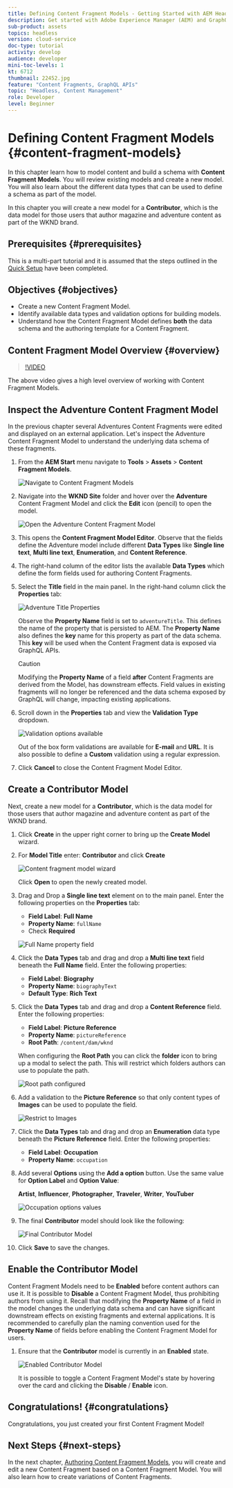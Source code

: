 ```yaml
---
title: Defining Content Fragment Models - Getting Started with AEM Headless - GraphQL
description: Get started with Adobe Experience Manager (AEM) and GraphQL. Learn how to model content and build a schema with Content Fragment Models in AEM. Review existing models and create a new model. Learn about the different data types that can be used to define a schema.
sub-product: assets
topics: headless
version: cloud-service
doc-type: tutorial
activity: develop
audience: developer
mini-toc-levels: 1
kt: 6712
thumbnail: 22452.jpg
feature: "Content Fragments, GraphQL APIs"
topic: "Headless, Content Management"
role: Developer
level: Beginner
---
```


# Defining Content Fragment Models {#content-fragment-models}

In this chapter learn how to model content and build a schema with **Content Fragment Models**. You will review existing models and create a new model. You will also learn about the different data types that can be used to define a schema as part of the model.

In this chapter you will create a new model for a **Contributor**, which is the data model for those users that author magazine and adventure content as part of the WKND brand.

## Prerequisites {#prerequisites}

This is a multi-part tutorial and it is assumed that the steps outlined in the [Quick Setup](./setup.md) have been completed.

## Objectives {#objectives}

* Create a new Content Fragment Model.
* Identify available data types and validation options for building models.
* Understand how the Content Fragment Model defines **both** the data schema and the authoring template for a Content Fragment.

## Content Fragment Model Overview {#overview}

>[!VIDEO](https://video.tv.adobe.com/v/22452/?quality=12&learn=on)

The above video gives a high level overview of working with Content Fragment Models.

## Inspect the Adventure Content Fragment Model

In the previous chapter several Adventures Content Fragments were edited and displayed on an external application. Let's inspect the Adventure Content Fragment Model to understand the underlying data schema of these fragments.

1. From the **AEM Start** menu navigate to **Tools** > **Assets** > **Content Fragment Models**.

    ![Navigate to Content Fragment Models](assets/content-fragment-models/content-fragment-model-navigation.png)

1. Navigate into the **WKND Site** folder and hover over the **Adventure** Content Fragment Model and click the **Edit** icon (pencil) to open the model.

    ![Open the Adventure Content Fragment Model](assets/content-fragment-models/adventure-content-fragment-edit.png)

1. This opens the **Content Fragment Model Editor**. Observe that the fields define the Adventure model include different **Data Types** like **Single line text**, **Multi line text**, **Enumeration**, and **Content Reference**.

1. The right-hand column of the editor lists the  available **Data Types** which define the form fields used for authoring Content Fragments.

1. Select the **Title** field in the main panel. In the right-hand column click the **Properties** tab:

    ![Adventure Title Properties](assets/content-fragment-models/adventure-title-properties-tab.png)

    Observe the **Property Name** field is set to `adventureTitle`. This defines the name of the property that is persisted to AEM. The **Property Name** also defines the **key** name for this property as part of the data schema. This **key** will be used when the Content Fragment data is exposed via GraphQL APIs.

    >[!CAUTION]
    >
    > Modifying the **Property Name** of a field **after** Content Fragments are derived from the Model, has downstream effects. Field values in existing fragments will no longer be referenced and the data schema exposed by GraphQL will change, impacting existing applications.

1. Scroll down in the **Properties** tab and view the **Validation Type** dropdown.

    ![Validation options available](assets/content-fragment-models/validation-options-available.png)

    Out of the box form validations are available for **E-mail** and **URL**. It is also possible to define a **Custom** validation using a regular expression.

1. Click **Cancel** to close the Content Fragment Model Editor.

## Create a Contributor Model

Next, create a new model for a **Contributor**, which is the data model for those users that author magazine and adventure content as part of the WKND brand.

1. Click **Create** in the upper right corner to bring up the **Create Model** wizard.
1. For **Model Title** enter: **Contributor** and click **Create**

    ![Content fragment model wizard](assets/content-fragment-models/content-fragment-model-wizard.png)

    Click **Open** to open the newly created model.

1. Drag and Drop a **Single line text** element on to the main panel. Enter the following properties on the **Properties** tab:

    * **Field Label**: **Full Name**
    * **Property Name**: `fullName`
    * Check **Required**

    ![Full Name property field](assets/content-fragment-models/full-name-property-field.png)

1. Click the **Data Types** tab and drag and drop a **Multi line text** field beneath the **Full Name** field. Enter the following properties:

    * **Field Label**: **Biography**
    * **Property Name**: `biographyText`
    * **Default Type**: **Rich Text**

1. Click the **Data Types** tab and drag and drop a **Content Reference** field. Enter the following properties:

    * **Field Label**: **Picture Reference**
    * **Property Name**: `pictureReference`
    * **Root Path**: `/content/dam/wknd`

    When configuring the **Root Path** you can click the **folder** icon to bring up a modal to select the path. This will restrict which folders authors can use to populate the path.

    ![Root path configured](assets/content-fragment-models/root-path-configure.png)

1. Add a validation to the **Picture Reference** so that only content types of **Images** can be used to populate the field.

    ![Restrict to Images](assets/content-fragment-models/picture-reference-content-types.png)

1. Click the **Data Types** tab and drag and drop an **Enumeration**  data type beneath the **Picture Reference** field. Enter the following properties:

    * **Field Label**: **Occupation**
    * **Property Name**: `occupation`

1. Add several **Options** using the **Add a option** button. Use the same value for **Option Label** and **Option Value**:

    **Artist**, **Influencer**, **Photographer**, **Traveler**, **Writer**, **YouTuber**

    ![Occupation options values](assets/content-fragment-models/occupation-options-values.png)

1. The final **Contributor** model should look like the following:

    ![Final Contributor Model](assets/content-fragment-models/final-contributor-model.png)

1. Click **Save** to save the changes.

## Enable the Contributor Model

Content Fragment Models need to be **Enabled** before content authors can use it. It is possible to **Disable** a Content Fragment Model, thus prohibiting authors from using it. Recall that modifying the **Property Name** of a field in the model changes the underlying data schema and can have significant downstream effects on existing fragments and external applications. It is recommended to carefully plan the naming convention used for the **Property Name** of fields before enabling the Content Fragment Model for users.

1. Ensure that the **Contributor** model is currently in an **Enabled** state.

     ![Enabled Contributor Model](assets/content-fragment-models/enable-contributor-model.png)

     It is possible to toggle a Content Fragment Model's state by hovering over the card and clicking the **Disable** / **Enable** icon.

## Congratulations! {#congratulations}

Congratulations, you just created your first Content Fragment Model!

## Next Steps {#next-steps}

In the next chapter, [Authoring Content Fragment Models](author-content-fragments.md), you will create and edit a new Content Fragment based on a Content Fragment Model. You will also learn how to create variations of Content Fragments.